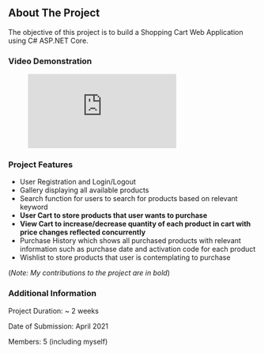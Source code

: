 <!-- ABOUT THE PROJECT -->
## About The Project

The objective of this project is to build a Shopping Cart Web Application using C# ASP.NET Core.

### Video Demonstration

<figure class="video_container">
  <iframe src="https://www.youtube.com/watch?v=vlLjMs4ZPls" frameborder="0" allowfullscreen="true"> </iframe>
</figure>

### Project Features

* User Registration and Login/Logout
* Gallery displaying all available products
* Search function for users to search for products based on relevant keyword
* **User Cart to store products that user wants to purchase**
* **View Cart to increase/decrease quantity of each product in cart with price changes reflected concurrently**
* Purchase History which shows all purchased products with relevant information such as purchase date and activation code for each product
* Wishlist to store products that user is contemplating to purchase

(*Note: My contributions to the project are in bold*)

### Additional Information

Project Duration: ~ 2 weeks

Date of Submission: April 2021

Members: 5 (including myself)
